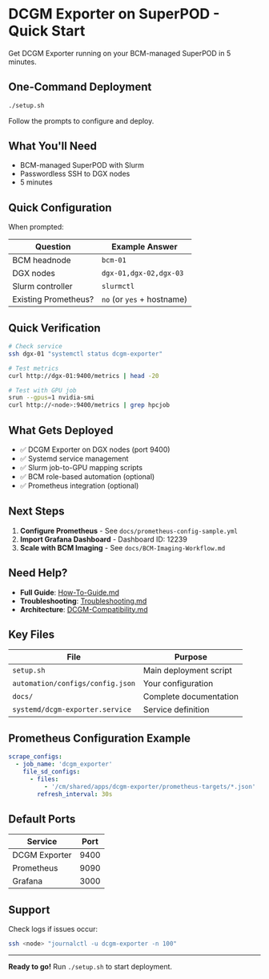 # DCGM Exporter on SuperPOD - Quick Start

Get DCGM Exporter running on your BCM-managed SuperPOD in 5 minutes.

## One-Command Deployment

```bash
./setup.sh
```

Follow the prompts to configure and deploy.

## What You'll Need

- BCM-managed SuperPOD with Slurm
- Passwordless SSH to DGX nodes
- 5 minutes

## Quick Configuration

When prompted:

| Question | Example Answer |
|----------|----------------|
| BCM headnode | `bcm-01` |
| DGX nodes | `dgx-01,dgx-02,dgx-03` |
| Slurm controller | `slurmctl` |
| Existing Prometheus? | `no` (or `yes` + hostname) |

## Quick Verification

```bash
# Check service
ssh dgx-01 "systemctl status dcgm-exporter"

# Test metrics
curl http://dgx-01:9400/metrics | head -20

# Test with GPU job
srun --gpus=1 nvidia-smi
curl http://<node>:9400/metrics | grep hpcjob
```

## What Gets Deployed

- ✅ DCGM Exporter on DGX nodes (port 9400)
- ✅ Systemd service management
- ✅ Slurm job-to-GPU mapping scripts
- ✅ BCM role-based automation (optional)
- ✅ Prometheus integration (optional)

## Next Steps

1. **Configure Prometheus** - See `docs/prometheus-config-sample.yml`
2. **Import Grafana Dashboard** - Dashboard ID: 12239
3. **Scale with BCM Imaging** - See `docs/BCM-Imaging-Workflow.md`

## Need Help?

- **Full Guide**: [How-To-Guide.md](docs/How-To-Guide.md)
- **Troubleshooting**: [Troubleshooting.md](docs/Troubleshooting.md)
- **Architecture**: [DCGM-Compatibility.md](docs/DCGM-Compatibility.md)

## Key Files

| File | Purpose |
|------|---------|
| `setup.sh` | Main deployment script |
| `automation/configs/config.json` | Your configuration |
| `docs/` | Complete documentation |
| `systemd/dcgm-exporter.service` | Service definition |

## Prometheus Configuration Example

```yaml
scrape_configs:
  - job_name: 'dcgm_exporter'
    file_sd_configs:
      - files:
          - '/cm/shared/apps/dcgm-exporter/prometheus-targets/*.json'
        refresh_interval: 30s
```

## Default Ports

| Service | Port |
|---------|------|
| DCGM Exporter | 9400 |
| Prometheus | 9090 |
| Grafana | 3000 |

## Support

Check logs if issues occur:
```bash
ssh <node> "journalctl -u dcgm-exporter -n 100"
```

---

**Ready to go!** Run `./setup.sh` to start deployment.

